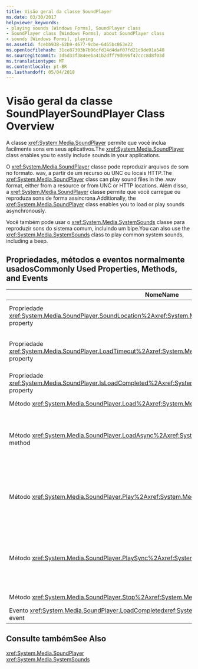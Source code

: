```yaml
---
title: Visão geral da classe SoundPlayer
ms.date: 03/30/2017
helpviewer_keywords:
- playing sounds [Windows Forms], SoundPlayer class
- SoundPlayer class [Windows Forms], about SoundPlayer class
- sounds [Windows Forms], playing
ms.assetid: fcebb938-62b9-4677-9cbe-6465bc863e22
ms.openlocfilehash: 31ce87303b7b96cfd14d4daf07fd21c9de91a548
ms.sourcegitcommit: 3d5d33f384eeba41b2dff79d096f47ccc8d8f03d
ms.translationtype: MT
ms.contentlocale: pt-BR
ms.lasthandoff: 05/04/2018
---
```

# <a name="soundplayer-class-overview"></a><span data-ttu-id="364ea-102">Visão geral da classe SoundPlayer</span><span class="sxs-lookup"><span data-stu-id="364ea-102">SoundPlayer Class Overview</span></span>
<span data-ttu-id="364ea-103">A classe <xref:System.Media.SoundPlayer> permite que você inclua facilmente sons em seus aplicativos.</span><span class="sxs-lookup"><span data-stu-id="364ea-103">The <xref:System.Media.SoundPlayer> class enables you to easily include sounds in your applications.</span></span>  
  
 <span data-ttu-id="364ea-104">O <xref:System.Media.SoundPlayer> classe pode reproduzir arquivos de som no formato. wav, a partir de um recurso ou UNC ou locais HTTP.</span><span class="sxs-lookup"><span data-stu-id="364ea-104">The <xref:System.Media.SoundPlayer> class can play sound files in the .wav format, either from a resource or from UNC or HTTP locations.</span></span> <span data-ttu-id="364ea-105">Além disso, a <xref:System.Media.SoundPlayer> classe permite que você carregue ou reproduza sons de forma assíncrona.</span><span class="sxs-lookup"><span data-stu-id="364ea-105">Additionally, the <xref:System.Media.SoundPlayer> class enables you to load or play sounds asynchronously.</span></span>  
  
 <span data-ttu-id="364ea-106">Você também pode usar o <xref:System.Media.SystemSounds> classe para reproduzir sons do sistema comum, incluindo um bipe.</span><span class="sxs-lookup"><span data-stu-id="364ea-106">You can also use the <xref:System.Media.SystemSounds> class to play common system sounds, including a beep.</span></span>  
  
## <a name="commonly-used-properties-methods-and-events"></a><span data-ttu-id="364ea-107">Propriedades, métodos e eventos normalmente usados</span><span class="sxs-lookup"><span data-stu-id="364ea-107">Commonly Used Properties, Methods, and Events</span></span>  
  
|<span data-ttu-id="364ea-108">Nome</span><span class="sxs-lookup"><span data-stu-id="364ea-108">Name</span></span>|<span data-ttu-id="364ea-109">Descrição</span><span class="sxs-lookup"><span data-stu-id="364ea-109">Description</span></span>|  
|----------|-----------------|  
|<span data-ttu-id="364ea-110">Propriedade <xref:System.Media.SoundPlayer.SoundLocation%2A></span><span class="sxs-lookup"><span data-stu-id="364ea-110"><xref:System.Media.SoundPlayer.SoundLocation%2A> property</span></span>|<span data-ttu-id="364ea-111">O caminho do arquivo ou o endereço Web do som.</span><span class="sxs-lookup"><span data-stu-id="364ea-111">The file path or Web address of the sound.</span></span> <span data-ttu-id="364ea-112">Os valores aceitáveis podem ser HTTP ou UNC.</span><span class="sxs-lookup"><span data-stu-id="364ea-112">Acceptable values can be UNC or HTTP.</span></span>|  
|<span data-ttu-id="364ea-113">Propriedade <xref:System.Media.SoundPlayer.LoadTimeout%2A></span><span class="sxs-lookup"><span data-stu-id="364ea-113"><xref:System.Media.SoundPlayer.LoadTimeout%2A> property</span></span>|<span data-ttu-id="364ea-114">O número de milissegundos que o programa irá esperar para carregar um som antes que ele gere uma exceção.</span><span class="sxs-lookup"><span data-stu-id="364ea-114">The number of milliseconds your program will wait to load a sound before it throws an exception.</span></span> <span data-ttu-id="364ea-115">O padrão é 10 segundos.</span><span class="sxs-lookup"><span data-stu-id="364ea-115">The default is 10 seconds.</span></span>|  
|<span data-ttu-id="364ea-116">Propriedade <xref:System.Media.SoundPlayer.IsLoadCompleted%2A></span><span class="sxs-lookup"><span data-stu-id="364ea-116"><xref:System.Media.SoundPlayer.IsLoadCompleted%2A> property</span></span>|<span data-ttu-id="364ea-117">Um valor booliano que indica se o som terminou de ser carregado.</span><span class="sxs-lookup"><span data-stu-id="364ea-117">A Boolean value indicating whether the sound has finished loading.</span></span>|  
|<span data-ttu-id="364ea-118">Método <xref:System.Media.SoundPlayer.Load%2A></span><span class="sxs-lookup"><span data-stu-id="364ea-118"><xref:System.Media.SoundPlayer.Load%2A> method</span></span>|<span data-ttu-id="364ea-119">Carrega um som de forma síncrona.</span><span class="sxs-lookup"><span data-stu-id="364ea-119">Loads a sound synchronously.</span></span>|  
|<span data-ttu-id="364ea-120">Método <xref:System.Media.SoundPlayer.LoadAsync%2A></span><span class="sxs-lookup"><span data-stu-id="364ea-120"><xref:System.Media.SoundPlayer.LoadAsync%2A> method</span></span>|<span data-ttu-id="364ea-121">Começa a carregar um som de forma assíncrona.</span><span class="sxs-lookup"><span data-stu-id="364ea-121">Begins to load a sound asynchronously.</span></span> <span data-ttu-id="364ea-122">Quando o carregamento for concluído, ele gera o <xref:System.Media.SoundPlayer.OnLoadCompleted%2A> evento.</span><span class="sxs-lookup"><span data-stu-id="364ea-122">When loading is complete, it raises the <xref:System.Media.SoundPlayer.OnLoadCompleted%2A> event.</span></span>|  
|<span data-ttu-id="364ea-123">Método <xref:System.Media.SoundPlayer.Play%2A></span><span class="sxs-lookup"><span data-stu-id="364ea-123"><xref:System.Media.SoundPlayer.Play%2A> method</span></span>|<span data-ttu-id="364ea-124">Toca o som especificado no <xref:System.Media.SoundPlayer.SoundLocation%2A> ou <xref:System.Media.SoundPlayer.Stream%2A> propriedade em um novo thread.</span><span class="sxs-lookup"><span data-stu-id="364ea-124">Plays the sound specified in the <xref:System.Media.SoundPlayer.SoundLocation%2A> or <xref:System.Media.SoundPlayer.Stream%2A> property in a new thread.</span></span>|  
|<span data-ttu-id="364ea-125">Método <xref:System.Media.SoundPlayer.PlaySync%2A></span><span class="sxs-lookup"><span data-stu-id="364ea-125"><xref:System.Media.SoundPlayer.PlaySync%2A> method</span></span>|<span data-ttu-id="364ea-126">Toca o som especificado no <xref:System.Media.SoundPlayer.SoundLocation%2A> ou <xref:System.Media.SoundPlayer.Stream%2A> propriedade no thread atual.</span><span class="sxs-lookup"><span data-stu-id="364ea-126">Plays the sound specified in the <xref:System.Media.SoundPlayer.SoundLocation%2A> or <xref:System.Media.SoundPlayer.Stream%2A> property in the current thread.</span></span>|  
|<span data-ttu-id="364ea-127">Método <xref:System.Media.SoundPlayer.Stop%2A></span><span class="sxs-lookup"><span data-stu-id="364ea-127"><xref:System.Media.SoundPlayer.Stop%2A> method</span></span>|<span data-ttu-id="364ea-128">Interrompe qualquer som que está em reprodução no momento.</span><span class="sxs-lookup"><span data-stu-id="364ea-128">Stops any sound currently playing.</span></span>|  
|<span data-ttu-id="364ea-129">Evento <xref:System.Media.SoundPlayer.LoadCompleted></span><span class="sxs-lookup"><span data-stu-id="364ea-129"><xref:System.Media.SoundPlayer.LoadCompleted> event</span></span>|<span data-ttu-id="364ea-130">Gerado depois que o carregamento de um som é tentado.</span><span class="sxs-lookup"><span data-stu-id="364ea-130">Raised after the load of a sound is attempted.</span></span>|  
  
## <a name="see-also"></a><span data-ttu-id="364ea-131">Consulte também</span><span class="sxs-lookup"><span data-stu-id="364ea-131">See Also</span></span>  
 <xref:System.Media.SoundPlayer>  
 <xref:System.Media.SystemSounds>

